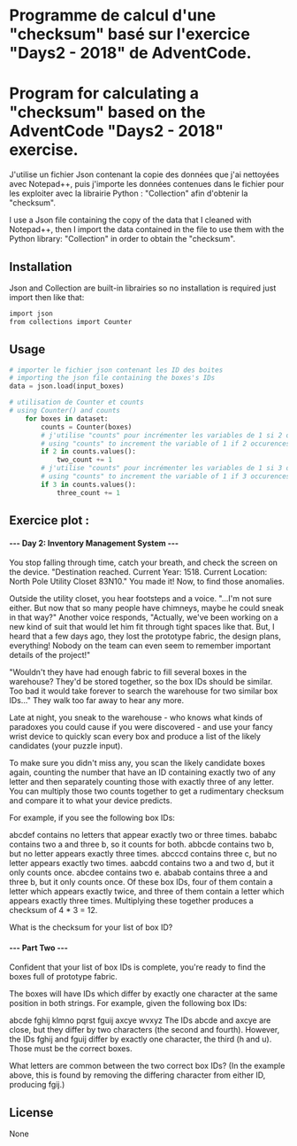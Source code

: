 # Programme de calcul d'une "checksum" basé sur l'exercice "Days2 - 2018" de AdventCode.
# Program for calculating a "checksum" based on the AdventCode "Days2 - 2018" exercise.

J'utilise un fichier Json contenant la copie des données que j'ai nettoyées avec Notepad++, puis j'importe les données 
contenues dans le fichier pour les exploiter avec la librairie Python : "Collection" afin d'obtenir la "checksum".

I use a Json file containing the copy of the data that I cleaned with Notepad++, then I import the data
contained in the file to use them with the Python library: "Collection" in order to obtain the "checksum".

## Installation

Json and Collection are built-in librairies so no installation is required just import then like that:

```bash
import json
from collections import Counter
```

## Usage

```python
# importer le fichier json contenant les ID des boites
# importing the json file containing the boxes's IDs 
data = json.load(input_boxes)

# utilisation de Counter et counts
# using Counter() and counts
    for boxes in dataset:
        counts = Counter(boxes)
        # j'utilise "counts" pour incrémenter les variables de 1 si 2 occurrences présentes
        # using "counts" to increment the variable of 1 if 2 occurences have been found
        if 2 in counts.values():
            two_count += 1
        # j'utilise "counts" pour incrémenter les variables de 1 si 3 occurrences présentes
        # using "counts" to increment the variable of 1 if 3 occurences have been found
        if 3 in counts.values():
            three_count += 1
```

## Exercice plot :

#### --- Day 2: Inventory Management System ---
You stop falling through time, catch your breath, and check the screen on the device. "Destination reached. Current Year: 1518. Current Location: North Pole Utility Closet 83N10." You made it! Now, to find those anomalies.

Outside the utility closet, you hear footsteps and a voice. "...I'm not sure either. But now that so many people have chimneys, maybe he could sneak in that way?" Another voice responds, "Actually, we've been working on a new kind of suit that would let him fit through tight spaces like that. But, I heard that a few days ago, they lost the prototype fabric, the design plans, everything! Nobody on the team can even seem to remember important details of the project!"

"Wouldn't they have had enough fabric to fill several boxes in the warehouse? They'd be stored together, so the box IDs should be similar. Too bad it would take forever to search the warehouse for two similar box IDs..." They walk too far away to hear any more.

Late at night, you sneak to the warehouse - who knows what kinds of paradoxes you could cause if you were discovered - and use your fancy wrist device to quickly scan every box and produce a list of the likely candidates (your puzzle input).

To make sure you didn't miss any, you scan the likely candidate boxes again, counting the number that have an ID containing exactly two of any letter and then separately counting those with exactly three of any letter. You can multiply those two counts together to get a rudimentary checksum and compare it to what your device predicts.

For example, if you see the following box IDs:

abcdef contains no letters that appear exactly two or three times.
bababc contains two a and three b, so it counts for both.
abbcde contains two b, but no letter appears exactly three times.
abcccd contains three c, but no letter appears exactly two times.
aabcdd contains two a and two d, but it only counts once.
abcdee contains two e.
ababab contains three a and three b, but it only counts once.
Of these box IDs, four of them contain a letter which appears exactly twice, and three of them contain a letter which appears exactly three times. Multiplying these together produces a checksum of 4 * 3 = 12.

What is the checksum for your list of box ID?

#### --- Part Two ---
Confident that your list of box IDs is complete, you're ready to find the boxes full of prototype fabric.

The boxes will have IDs which differ by exactly one character at the same position in both strings. For example, given the following box IDs:

abcde
fghij
klmno
pqrst
fguij
axcye
wvxyz
The IDs abcde and axcye are close, but they differ by two characters (the second and fourth). However, the IDs fghij and fguij differ by exactly one character, the third (h and u). Those must be the correct boxes.

What letters are common between the two correct box IDs? (In the example above, this is found by removing the differing character from either ID, producing fgij.)


## License

None